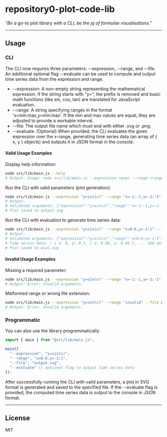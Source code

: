 # repository0-plot-code-lib

_"Be a go-to plot library with a CLI, be the jq of formulae visualisations."_

---

## Usage

### CLI

The CLI now requires three parameters: --expression, --range, and --file. An additional optional flag --evaluate can be used to compute and output time series data from the expression and range.

- --expression: A non-empty string representing the mathematical expression. If the string starts with "y=", the prefix is removed and basic math functions (like sin, cos, tan) are translated for JavaScript evaluation.
- --range: A string specifying ranges in the format 'x=min:max,y=min:max'. If the min and max values are equal, they are adjusted to provide a workable interval.
- --file: The output file name which must end with either .svg or .png.
- --evaluate: (Optional) When provided, the CLI evaluates the given expression over the x-range, generating time series data (an array of { x, y } objects) and outputs it in JSON format in the console.

#### Valid Usage Examples

Display help information:

```sh
node src/lib/main.js --help
# Output: Usage: node src/lib/main.js --expression <exp> --range <range> --file <filepath> [--evaluate]
```

Run the CLI with valid parameters (plot generation):

```sh
node src/lib/main.js --expression "y=sin(x)" --range "x=-1:-1,y=-1:-1" --file output.svg
# Output:
# Validated arguments: {"expression":"y=sin(x)","range":"x=-1:-1,y=-1:-1","file":"output.svg"}
# Plot saved to output.svg
```

Run the CLI with evaluation to generate time series data:

```sh
node src/lib/main.js --expression "y=sin(x)" --range "x=0:6,y=-1:1" --file eval.svg --evaluate
# Output:
# Validated arguments: {"expression":"y=sin(x)","range":"x=0:6,y=-1:1","file":"eval.svg","evaluate":true}
# Time series data: [ { x: 0, y: 0 }, { x: 0.06, y: 0.06 }, ... 100 data points ... ]
# Plot saved to eval.svg
```

#### Invalid Usage Examples

Missing a required parameter:

```sh
node src/lib/main.js --expression "y=sin(x)" --range "x=-1:-1,y=-1:-1"
# Output: Error: Invalid arguments.
```

Malformed range or wrong file extension:

```sh
node src/lib/main.js --expression "y=sin(x)" --range "invalid" --file output.txt
# Output: Error: Invalid arguments.
```

### Programmatic

You can also use the library programmatically:

```js
import { main } from "@src/lib/main.js";

main([
  "--expression", "y=sin(x)",
  "--range", "x=0:6,y=-1:1",
  "--file", "output.svg",
  "--evaluate" // optional flag to output time series data
]);
```

After successfully running the CLI with valid parameters, a plot in SVG format is generated and saved to the specified file. If the --evaluate flag is provided, the computed time series data is output to the console in JSON format.

---

## License

MIT

